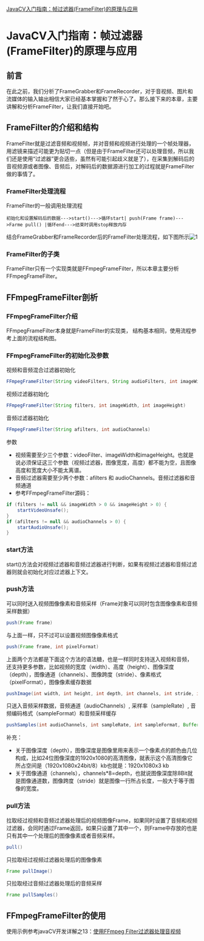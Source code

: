 [JavaCV入门指南：帧过滤器(FrameFilter)的原理与应用](http://www.yanzuoguang.com/article/710)

# JavaCV入门指南：帧过滤器(FrameFilter)的原理与应用

## 前言

在此之前，我们分析了FrameGrabber和FrameRecorder，对于音视频、图片和流媒体的输入输出相信大家已经基本掌握和了然于心了。那么接下来的本章，主要讲解和分析FrameFilter，让我们直接开始吧。

## FrameFilter的介绍和结构

FrameFilter就是过滤音频和视频帧，并对音频和视频进行处理的一个帧处理器，用滤镜来描述可能更为贴切一点（但是由于FrameFilter还可以处理音频，所以我们还是使用“过滤器”更合适些，虽然有可能引起歧义就是了），在采集到解码后的音视频源或者图像、音频后，对解码后的数据源进行加工的过程就是FrameFilter做的事情了。

### FrameFilter处理流程

FrameFilter的一般调用处理流程

```shell
初始化和设置解码后的数据--->start()--->循环start| push(Frame frame)--->Farme pull() |循环end--->结束时调用stop释放内存
```

结合FrameGrabber和FrameRecorder后的FrameFilter处理流程，如下图所示![1](https://img-blog.csdnimg.cn/20200624113323759.png?x-oss-process=image/watermark,type_ZmFuZ3poZW5naGVpdGk,shadow_10,text_aHR0cHM6Ly9ibG9nLmNzZG4ubmV0L2VndWlkXzE=,size_16,color_FFFFFF,t_70)

### FrameFilter的子类

FrameFilter只有一个实现类就是FFmpegFrameFilter，所以本章主要分析FFmpegFrameFilter。

## FFmpegFrameFilter剖析

### FFmpegFrameFilter介绍

FFmpegFrameFilter本身就是FrameFilter的实现类， 结构基本相同，使用流程参考上面的流程结构图。

### FFmpegFrameFilter的初始化及参数

视频和音频混合过滤器初始化

```java
FFmpegFrameFilter(String videoFilters, String audioFilters, int imageWidth, int imageHeight, int audioChannels)
```

视频过滤器初始化

```java
FFmpegFrameFilter(String filters, int imageWidth, int imageHeight)
```

音频过滤器初始化

```java
FFmpegFrameFilter(String afilters, int audioChannels)
```

参数

- 视频需要至少三个参数：videoFilter、imageWidth和imageHeight。也就是说必须保证这三个参数（视频过滤器，图像宽度，高度）都不能为空，且图像高度和宽度大小不能太离谱。
- 音频过滤器需要至少两个参数：afilters 和 audioChannels。音频过滤器和音频通道
- 参考FFmpegFrameFilter源码：

```java
if (filters != null && imageWidth > 0 && imageHeight > 0) {
    startVideoUnsafe();
}
if (afilters != null && audioChannels > 0) {
    startAudioUnsafe();
}
```

### start方法

start()方法会对视频过滤器和音频过滤器进行判断，如果有视频过滤器和音频过滤器则就会初始化对应过滤器上下文。

### push方法

可以同时送入视频图像像素和音频采样（Frame对象可以同时包含图像像素和音频采样数据）

```java
push(Frame frame)
```

与上面一样，只不过可以设置视频图像像素格式

```java
push(Frame frame, int pixelFormat)
```

上面两个方法都是下面这个方法的语法糖，也是一样同时支持送入视频和音频， 还支持更多参数，比如视频的宽度（width）、高度（height）、图像深度（depth），图像通道（channels）、图像跨度（stride）、像素格式（pixelFormat），图像像素缓存数据

```java
pushImage(int width, int height, int depth, int channels, int stride, int pixelFormat, Buffer ... image) 
```

只送入音频采样数据，音频通道（audioChannels）, 采样率（sampleRate）, 音频编码格式（sampleFormat）和音频采样缓存

```java
pushSamples(int audioChannels, int sampleRate, int sampleFormat, Buffer ... samples)
```

补充：

- 关于图像深度（depth），图像深度是图像里用来表示一个像素点的颜色由几位构成，比如24位图像深度的1920x1080的高清图像，就表示这个高清图像它所占空间是（1920x1080x24bit/8）kb也就是：1920x1080x3 kb
- 关于图像通道（channels），channels*8=depth，也就说图像深度除8Bit就是图像通道数，图像跨度（stride）就是图像一行所占长度，一般大于等于图像的宽度。

### pull方法

拉取经过视频和音频过滤器处理后的视频图像Frame，如果同时设置了音频和视频过滤器，会同时通过Frame返回，如果只设置了其中一个，则Frame中存放的也是只有其中一个处理后的图像像素或者音频采样。

```java
pull()
```

只拉取经过视频过滤器处理后的图像像素

```java
Frame pullImage()
```

只拉取经过音频过滤器处理后的音频采样

```java
Frame pullSamples()
```

## FFmpegFrameFilter的使用

使用示例参考javaCV开发详解之13：[使用FFmpeg Filter过滤器处理音视频](http://www.yanzuoguang.com/article/710#)
